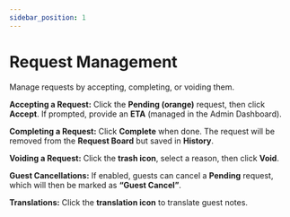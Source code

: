 ```yaml
---
sidebar_position: 1
---
```


# Request Management

Manage requests by accepting, completing, or voiding them.

**Accepting a Request:** Click the **Pending (orange)** request, then click **Accept**. If prompted, provide an **ETA** (managed in the Admin Dashboard).

**Completing a Request:** Click **Complete** when done. The request will be removed from the **Request Board** but saved in **History**.

**Voiding a Request:** Click the **trash icon**, select a reason, then click **Void**.

**Guest Cancellations:** If enabled, guests can cancel a **Pending** request, which will then be marked as **“Guest Cancel”**.

**Translations:** Click the **translation icon** to translate guest notes.

